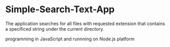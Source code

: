 # Simple-Search-Text-App
The application searches for all files with requested extension that contains a specificed string under the current directory.

programming in JavaScript and runnning on Node.js platform
